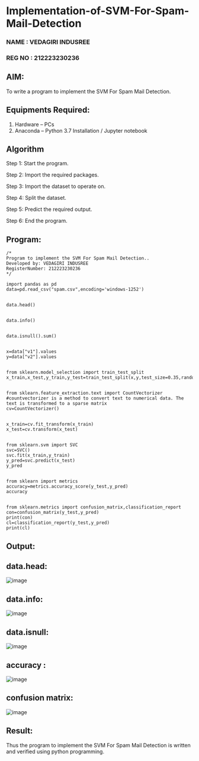 # Implementation-of-SVM-For-Spam-Mail-Detection
### NAME : VEDAGIRI INDUSREE
### REG NO : 212223230236
## AIM:

To write a program to implement the SVM For Spam Mail Detection.

## Equipments Required:
1. Hardware – PCs
2. Anaconda – Python 3.7 Installation / Jupyter notebook

## Algorithm

Step 1: Start the program.

Step 2: Import the required packages.

Step 3: Import the dataset to operate on.

Step 4: Split the dataset.

Step 5: Predict the required output.

Step 6: End the program.

## Program:
```
/*
Program to implement the SVM For Spam Mail Detection..
Developed by: VEDAGIRI INDUSREE
RegisterNumber: 212223230236
*/

import pandas as pd
data=pd.read_csv("spam.csv",encoding='windows-1252')


data.head()


data.info()


data.isnull().sum()


x=data["v1"].values
y=data["v2"].values


from sklearn.model_selection import train_test_split
x_train,x_test,y_train,y_test=train_test_split(x,y,test_size=0.35,random_state=0)


from sklearn.feature_extraction.text import CountVectorizer
#countvectorizer is a method to convert text to numerical data. The text is transformed to a sparse matrix
cv=CountVectorizer()


x_train=cv.fit_transform(x_train)
x_test=cv.transform(x_test)


from sklearn.svm import SVC
svc=SVC()
svc.fit(x_train,y_train)
y_pred=svc.predict(x_test)
y_pred


from sklearn import metrics
accuracy=metrics.accuracy_score(y_test,y_pred)
accuracy


from sklearn.metrics import confusion_matrix,classification_report
con=confusion_matrix(y_test,y_pred)
print(con)
cl=classification_report(y_test,y_pred)
print(cl)

```

## Output:

## data.head:

![image](https://github.com/user-attachments/assets/19e5bc1c-57f4-4e4e-a701-a886e558b005)

## data.info:

![image](https://github.com/user-attachments/assets/777a0e88-d6bc-40d8-b435-cb5cbf8d7c5e)

## data.isnull:

![image](https://github.com/user-attachments/assets/ffae58fd-cfee-4e7d-9e4a-f38aed4aff4d)

## accuracy :

![image](https://github.com/user-attachments/assets/553427f9-b45b-430b-a06d-fde95dd90e4c)

## confusion matrix:

![image](https://github.com/user-attachments/assets/bbd88924-18ce-4bfe-8dd6-6298164aab92)

## Result:
Thus the program to implement the SVM For Spam Mail Detection is written and verified using python programming.
